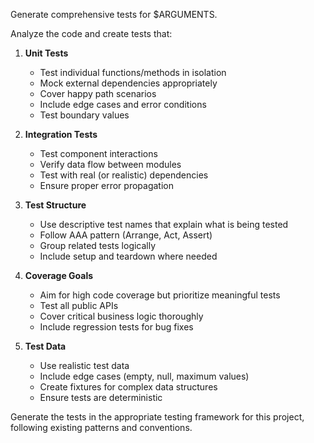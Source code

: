 Generate comprehensive tests for $ARGUMENTS.

Analyze the code and create tests that:

1. **Unit Tests**
   - Test individual functions/methods in isolation
   - Mock external dependencies appropriately
   - Cover happy path scenarios
   - Include edge cases and error conditions
   - Test boundary values

2. **Integration Tests**
   - Test component interactions
   - Verify data flow between modules
   - Test with real (or realistic) dependencies
   - Ensure proper error propagation

3. **Test Structure**
   - Use descriptive test names that explain what is being tested
   - Follow AAA pattern (Arrange, Act, Assert)
   - Group related tests logically
   - Include setup and teardown where needed

4. **Coverage Goals**
   - Aim for high code coverage but prioritize meaningful tests
   - Test all public APIs
   - Cover critical business logic thoroughly
   - Include regression tests for bug fixes

5. **Test Data**
   - Use realistic test data
   - Include edge cases (empty, null, maximum values)
   - Create fixtures for complex data structures
   - Ensure tests are deterministic

Generate the tests in the appropriate testing framework for this project, following existing patterns and conventions.